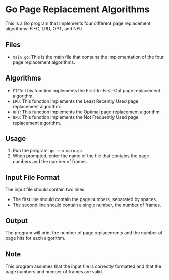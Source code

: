 # Go Page Replacement Algorithms

This is a Go program that implements four different page replacement algorithms: FIFO, LRU, OPT, and NFU.

## Files

- `main.go`: This is the main file that contains the implementation of the four page replacement algorithms.

## Algorithms

- `FIFO`: This function implements the First-In-First-Out page replacement algorithm.
- `LRU`: This function implements the Least Recently Used page replacement algorithm.
- `OPT`: This function implements the Optimal page replacement algorithm.
- `NFU`: This function implements the Not Frequently Used page replacement algorithm.

## Usage

1. Run the program: `go run main.go`
2. When prompted, enter the name of the file that contains the page numbers and the number of frames.

## Input File Format

The input file should contain two lines:
- The first line should contain the page numbers, separated by spaces.
- The second line should contain a single number, the number of frames.

## Output

The program will print the number of page replacements and the number of page hits for each algorithm.

## Note

This program assumes that the input file is correctly formatted and that the page numbers and number of frames are valid.
